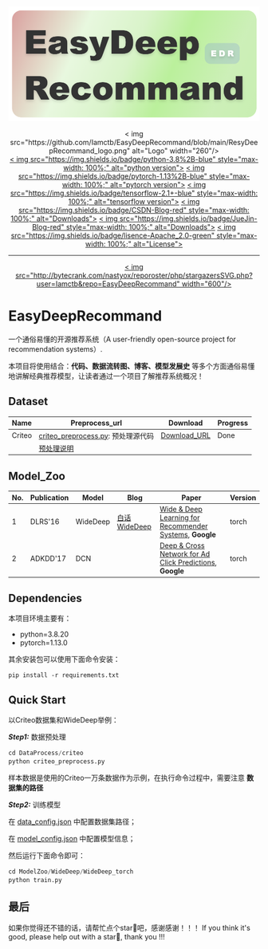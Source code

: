 ![alt text](ResyDeepRecommand_logo.png)

<div align="center">
< img src="https://github.com/Iamctb/EasyDeepRecommand/blob/main/ResyDeepRecommand_logo.png" alt="Logo" width="260"/>
</div>

<div align="center">
<a href=" ">< img src="https://img.shields.io/badge/python-3.8%2B-blue" style="max-width: 100%;" alt="python version"></a >
<a href="https://pytorch.org/">< img src="https://img.shields.io/badge/pytorch-1.13%2B-blue" style="max-width: 100%;" alt="pytorch version"></a >
<a href="https://www.tensorflow.org/?hl=zh-cn">< img src="https://img.shields.io/badge/tensorflow-2.1+-blue" style="max-width: 100%;" alt="tensorflow version"></a >
<a href="https://blog.csdn.net/qq_41915623/article/details/138839827?fromshare=blogdetail&sharetype=blogdetail&sharerId=138839827&sharerefer=PC&sharesource=qq_41915623&sharefrom=from_link">< img src="https://img.shields.io/badge/CSDN-Blog-red" style="max-width: 100%;" alt="Downloads"></a >
<a href="https://juejin.cn/post/7424903278063140898">< img src="https://img.shields.io/badge/JueJin-Blog-red" style="max-width: 100%;" alt="Downloads"></a >
<a href="https://www.apache.org/licenses/LICENSE-2.0.html">< img src="https://img.shields.io/badge/lisence-Apache_2.0-green" style="max-width: 100%;" alt="License"></a >
</div>
<hr/>

<div align="center">
<a href="https://github.com/Iamctb/EasyDeepRecommand/stargazers">< img src="http://bytecrank.com/nastyox/reporoster/php/stargazersSVG.php?user=Iamctb&repo=EasyDeepRecommand" width="600"/><a/>
</div>

# **EasyDeepRecommand**

一个通俗易懂的开源推荐系统（A user-friendly open-source project for recommendation systems）.

本项目将使用结合：**代码、数据流转图、博客、模型发展史** 等多个方面通俗易懂地讲解经典推荐模型，让读者通过一个项目了解推荐系统概况！



## Dataset

| Name   | Preprocess_url                                               | Download                                                     | Progress |
| ------ | ------------------------------------------------------------ | ------------------------------------------------------------ | -------- |
| Criteo | [criteo_preprocess.py](https://github.com/Iamctb/EasyDeepRecommand/blob/main/DataProcess/criteo/criteo_preprocess.py): 预处理源代码 | [Download_URL](https://github.com/reczoo/Datasets/tree/main/Criteo) | Done     |
|        | [预处理说明](https://github.com/Iamctb/EasyDeepRecommand/blob/main/DataProcess/criteo/readme_about_criteo_preprocess.md) |                                                              |          |



## Model_Zoo

| No.  | Publication | Model    | Blog                                                         | Paper                                                        | Version |
| ---- | ----------- | -------- | ------------------------------------------------------------ | ------------------------------------------------------------ | ------- |
| 1    | DLRS'16     | WideDeep | [白话WideDeep](https://blog.csdn.net/qq_41915623/article/details/138839827?fromshare=blogdetail&sharetype=blogdetail&sharerId=138839827&sharerefer=PC&sharesource=qq_41915623&sharefrom=from_link) | [Wide & Deep Learning for Recommender Systems](https://arxiv.org/pdf/1606.07792.pdf), **Google** | torch   |
| 2    | ADKDD'17    | DCN      |                                                              | [Deep & Cross Network for Ad Click Predictions](https://arxiv.org/abs/1708.05123), **Google** | torch   |



## Dependencies

本项目环境主要有：

- python=3.8.20
- pytorch=1.13.0

其余安装包可以使用下面命令安装：

```
pip install -r requirements.txt
```



## Quick Start

以Criteo数据集和WideDeep举例：

***Step1:***  数据预处理

```python
cd DataProcess/criteo
python criteo_preprocess.py
```

样本数据是使用的Criteo一万条数据作为示例，在执行命令过程中，需要注意 **数据集的路径**

***Step2:*** 训练模型

在 [data_config.json](https://github.com/Iamctb/EasyDeepRecommand/blob/main/ModelZoo/WideDeep/WideDeep_torch/config/data_config.json) 中配置数据集路径；

在 [model_config.json](https://github.com/Iamctb/EasyDeepRecommand/blob/main/ModelZoo/WideDeep/WideDeep_torch/config/model_config.json) 中配置模型信息；

然后运行下面命令即可：

```python
cd ModelZoo/WideDeep/WideDeep_torch
python train.py
```

## 最后
如果你觉得还不错的话，请帮忙点个star🌟吧，感谢感谢！！！
If you think it's good, please help out with a star🌟, thank you !!!
